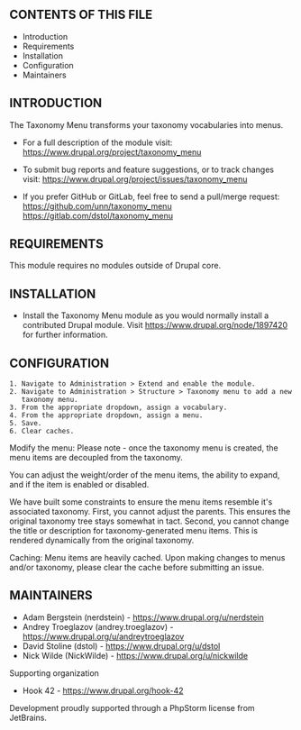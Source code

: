 CONTENTS OF THIS FILE
---------------------

 * Introduction
 * Requirements
 * Installation
 * Configuration
 * Maintainers


INTRODUCTION
------------

The Taxonomy Menu transforms your taxonomy vocabularies into menus.

 * For a full description of the module visit:
   https://www.drupal.org/project/taxonomy_menu

 * To submit bug reports and feature suggestions, or to track changes visit:
   https://www.drupal.org/project/issues/taxonomy_menu

 * If you prefer GitHub or GitLab, feel free to send a pull/merge request:
   https://github.com/unn/taxonomy_menu https://gitlab.com/dstol/taxonomy_menu


REQUIREMENTS
------------

This module requires no modules outside of Drupal core.


INSTALLATION
------------

 * Install the Taxonomy Menu module as you would normally install a contributed
   Drupal module. Visit https://www.drupal.org/node/1897420 for further
   information.


CONFIGURATION
-------------

    1. Navigate to Administration > Extend and enable the module.
    2. Navigate to Administration > Structure > Taxonomy menu to add a new
       taxonomy menu.
    3. From the appropriate dropdown, assign a vocabulary.
    4. From the appropriate dropdown, assign a menu.
    5. Save.
    6. Clear caches.

Modify the menu:
Please note - once the taxonomy menu is created, the menu items are decoupled
from the taxonomy.

You can adjust the weight/order of the menu items, the ability to expand, and if
the item is enabled or disabled.

We have built some constraints to ensure the menu items resemble it's associated
taxonomy. First, you cannot adjust the parents. This ensures the original
taxonomy tree stays somewhat in tact. Second, you cannot change the title or
description for taxonomy-generated menu items. This is rendered dynamically from
the original taxonomy.

Caching:
Menu items are heavily cached. Upon making changes to menus and/or taxonomy,
please clear the cache before submitting an issue.


MAINTAINERS
-----------

 * Adam Bergstein (nerdstein) - https://www.drupal.org/u/nerdstein
 * Andrey Troeglazov (andrey.troeglazov) -
   https://www.drupal.org/u/andreytroeglazov
 * David Stoline (dstol) - https://www.drupal.org/u/dstol
 * Nick Wilde (NickWilde) - https://www.drupal.org/u/nickwilde

Supporting organization

 * Hook 42 - https://www.drupal.org/hook-42

Development proudly supported through a PhpStorm license from JetBrains.
